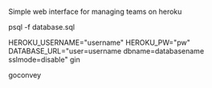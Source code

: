 Simple web interface for managing teams on heroku

psql -f database.sql

HEROKU_USERNAME="username" HEROKU_PW="pw" DATABASE_URL="user=username dbname=databasename sslmode=disable" gin

goconvey
